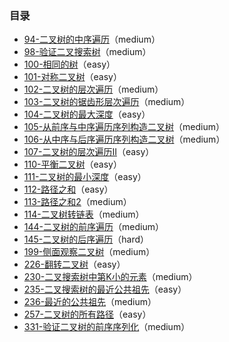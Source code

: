 ### 目录

- [94-二叉树的中序遍历](https://github.com/SunnyZhang06/LeetCodeSolution/blob/main/%E4%BA%8C%E5%8F%89%E6%A0%91/94-%E4%BA%8C%E5%8F%89%E6%A0%91%E7%9A%84%E4%B8%AD%E5%BA%8F%E9%81%8D%E5%8E%86.cpp)（medium）
- [98-验证二叉搜索树](https://github.com/SunnyZhang06/LeetCodeSolution/blob/main/%E4%BA%8C%E5%8F%89%E6%A0%91/98-%E9%AA%8C%E8%AF%81%E4%BA%8C%E5%8F%89%E6%90%9C%E7%B4%A2%E6%A0%91.cpp)（medium）
- [100-相同的树](https://github.com/SunnyZhang06/LeetCodeSolution/blob/main/%E4%BA%8C%E5%8F%89%E6%A0%91/100-%E7%9B%B8%E5%90%8C%E7%9A%84%E6%A0%91.cpp)（easy）
- [101-对称二叉树](https://github.com/SunnyZhang06/LeetCodeSolution/blob/main/%E4%BA%8C%E5%8F%89%E6%A0%91/101-%E5%AF%B9%E7%A7%B0%E4%BA%8C%E5%8F%89%E6%A0%91.cpp)（easy）
- [102-二叉树的层次遍历](https://github.com/SunnyZhang06/LeetCodeSolution/blob/main/%E4%BA%8C%E5%8F%89%E6%A0%91/102-%E4%BA%8C%E5%8F%89%E6%A0%91%E7%9A%84%E5%B1%82%E6%AC%A1%E9%81%8D%E5%8E%86.cpp)（medium）
- [103-二叉树的锯齿形层次遍历](https://github.com/SunnyZhang06/LeetCodeSolution/blob/main/%E4%BA%8C%E5%8F%89%E6%A0%91/103-%E4%BA%8C%E5%8F%89%E6%A0%91%E7%9A%84%E9%94%AF%E9%BD%BF%E5%BD%A2%E5%B1%82%E6%AC%A1%E9%81%8D%E5%8E%86.cpp)（medium）
- [104-二叉树的最大深度](https://github.com/SunnyZhang06/LeetCodeSolution/blob/main/%E4%BA%8C%E5%8F%89%E6%A0%91/104-%E4%BA%8C%E5%8F%89%E6%A0%91%E7%9A%84%E6%9C%80%E5%A4%A7%E6%B7%B1%E5%BA%A6.cpp)（easy）
- [105-从前序与中序遍历序列构造二叉树](https://github.com/SunnyZhang06/LeetCodeSolution/blob/main/%E4%BA%8C%E5%8F%89%E6%A0%91/105-%E4%BB%8E%E5%89%8D%E5%BA%8F%E4%B8%8E%E4%B8%AD%E5%BA%8F%E9%81%8D%E5%8E%86%E5%BA%8F%E5%88%97%E6%9E%84%E9%80%A0%E4%BA%8C%E5%8F%89%E6%A0%91.cpp)（medium）
- [106-从中序与后序遍历序列构造二叉树](https://github.com/SunnyZhang06/LeetCodeSolution/blob/main/%E4%BA%8C%E5%8F%89%E6%A0%91/106-%E4%BB%8E%E4%B8%AD%E5%BA%8F%E4%B8%8E%E5%90%8E%E5%BA%8F%E9%81%8D%E5%8E%86%E5%BA%8F%E5%88%97%E6%9E%84%E9%80%A0%E4%BA%8C%E5%8F%89%E6%A0%91.cpp)（medium）
- [107-二叉树的层次遍历II](https://github.com/SunnyZhang06/LeetCodeSolution/blob/main/%E4%BA%8C%E5%8F%89%E6%A0%91/107-%E4%BA%8C%E5%8F%89%E6%A0%91%E7%9A%84%E5%B1%82%E6%AC%A1%E9%81%8D%E5%8E%86II.cpp)（easy）
- [110-平衡二叉树](https://github.com/SunnyZhang06/LeetCodeSolution/blob/main/%E4%BA%8C%E5%8F%89%E6%A0%91/110-%E5%B9%B3%E8%A1%A1%E4%BA%8C%E5%8F%89%E6%A0%91.cpp)（easy）
- [111-二叉树的最小深度](https://github.com/SunnyZhang06/LeetCodeSolution/blob/main/%E4%BA%8C%E5%8F%89%E6%A0%91/111-%E4%BA%8C%E5%8F%89%E6%A0%91%E7%9A%84%E6%9C%80%E5%B0%8F%E6%B7%B1%E5%BA%A6.cpp)（easy）
- [112-路径之和](https://github.com/SunnyZhang06/LeetCodeSolution/blob/main/%E4%BA%8C%E5%8F%89%E6%A0%91/112-%E8%B7%AF%E5%BE%84%E4%B9%8B%E5%92%8C.cpp)（easy）
- [113-路径之和2](https://github.com/SunnyZhang06/LeetCodeSolution/blob/main/%E4%BA%8C%E5%8F%89%E6%A0%91/112-%E8%B7%AF%E5%BE%84%E4%B9%8B%E5%92%8C2.cpp)（medium）
- [114-二叉树转链表](https://github.com/SunnyZhang06/LeetCodeSolution/blob/main/%E4%BA%8C%E5%8F%89%E6%A0%91/114-%E4%BA%8C%E5%8F%89%E6%A0%91%E8%BD%AC%E9%93%BE%E8%A1%A8.cpp)（medium）
- [144-二叉树的前序遍历](https://github.com/SunnyZhang06/LeetCodeSolution/blob/main/%E4%BA%8C%E5%8F%89%E6%A0%91/144-%E4%BA%8C%E5%8F%89%E6%A0%91%E7%9A%84%E5%89%8D%E5%BA%8F%E9%81%8D%E5%8E%86.cpp)（medium）
- [145-二叉树的后序遍历](https://github.com/SunnyZhang06/LeetCodeSolution/blob/main/%E4%BA%8C%E5%8F%89%E6%A0%91/145-%E4%BA%8C%E5%8F%89%E6%A0%91%E7%9A%84%E5%90%8E%E5%BA%8F%E9%81%8D%E5%8E%86.cpp)（hard）
- [199-侧面观察二叉树](https://github.com/SunnyZhang06/LeetCodeSolution/blob/main/%E4%BA%8C%E5%8F%89%E6%A0%91/199-%E4%BE%A7%E9%9D%A2%E8%A7%82%E5%AF%9F%E4%BA%8C%E5%8F%89%E6%A0%91.cpp)（medium）
- [226-翻转二叉树](https://github.com/SunnyZhang06/LeetCodeSolution/blob/main/%E4%BA%8C%E5%8F%89%E6%A0%91/226-%E7%BF%BB%E8%BD%AC%E4%BA%8C%E5%8F%89%E6%A0%91.cpp)（easy）
- [230-二叉搜索树中第K小的元素](https://github.com/SunnyZhang06/LeetCodeSolution/blob/main/%E4%BA%8C%E5%8F%89%E6%A0%91/230-%E4%BA%8C%E5%8F%89%E6%90%9C%E7%B4%A2%E6%A0%91%E4%B8%AD%E7%AC%ACK%E5%B0%8F%E7%9A%84%E5%85%83%E7%B4%A0.cpp)（medium）
- [235-二叉搜索树的最近公共祖先](https://github.com/SunnyZhang06/LeetCodeSolution/blob/main/%E4%BA%8C%E5%8F%89%E6%A0%91/235-%E4%BA%8C%E5%8F%89%E6%90%9C%E7%B4%A2%E6%A0%91%E7%9A%84%E6%9C%80%E8%BF%91%E5%85%AC%E5%85%B1%E7%A5%96%E5%85%88.cpp)（easy）
- [236-最近的公共祖先](https://github.com/SunnyZhang06/LeetCodeSolution/blob/main/%E4%BA%8C%E5%8F%89%E6%A0%91/236-%E6%9C%80%E8%BF%91%E7%9A%84%E5%85%AC%E5%85%B1%E7%A5%96%E5%85%88.cpp)（medium）
- [257-二叉树的所有路径](https://github.com/SunnyZhang06/LeetCodeSolution/blob/main/%E4%BA%8C%E5%8F%89%E6%A0%91/257-%E4%BA%8C%E5%8F%89%E6%A0%91%E7%9A%84%E6%89%80%E6%9C%89%E8%B7%AF%E5%BE%84.cpp)（easy）
- [331-验证二叉树的前序序列化](https://github.com/SunnyZhang06/LeetCodeSolution/blob/main/%E4%BA%8C%E5%8F%89%E6%A0%91/331-%E9%AA%8C%E8%AF%81%E4%BA%8C%E5%8F%89%E6%A0%91%E7%9A%84%E5%89%8D%E5%BA%8F%E5%BA%8F%E5%88%97%E5%8C%96.cpp)（medium）


